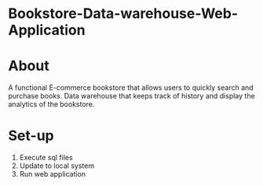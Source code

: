 # Bookstore-Data-warehouse-Web-Application #
# About #
A functional E-commerce bookstore that allows users to quickly search and purchase books.
Data warehouse that keeps track of history and display the analytics of the bookstore.

# Set-up #
1. Execute sql files
2. Update to local system
3. Run web application


